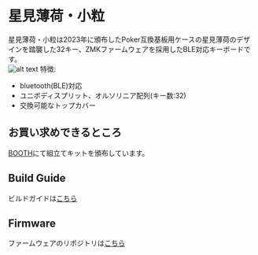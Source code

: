 # 星見薄荷・小粒
星見薄荷・小粒は2023年に頒布したPoker互換基板用ケースの星見薄荷のデザインを踏襲した32キー、ZMKファームウェアを採用したBLE対応キーボードです。  
![alt text](doc/img/kotsubu.jpg)
特徴:
+ bluetooth(BLE)対応
+ ユニボディスプリット、オルソリニア配列(キー数:32)
+ 交換可能なトップカバー

## お買い求めできるところ

[BOOTH](https://hrc.booth.pm/)にて組立てキットを頒布しています。

## Build Guide

ビルドガイドは[こちら](https://note.com/)

## Firmware

ファームウェアのリポジトリは[こちら](https://github.com/310u/kotsubu_firmware)  


